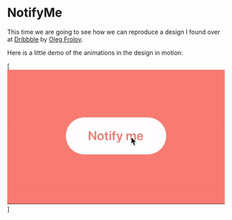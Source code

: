 # NotifyMe

This time we are going to see how we can reproduce a design I found over at [Dribbble](https://dribbble.com/shots/3072293-Notify-me) by [Oleg Frolov](https://dribbble.com/Volorf).

Here is a little demo of the animations in the design in motion:

[![notify-me-button](https://raw.githubusercontent.com/Stayrony/NotifyMe/master/images/NotifyMe.gif)]

